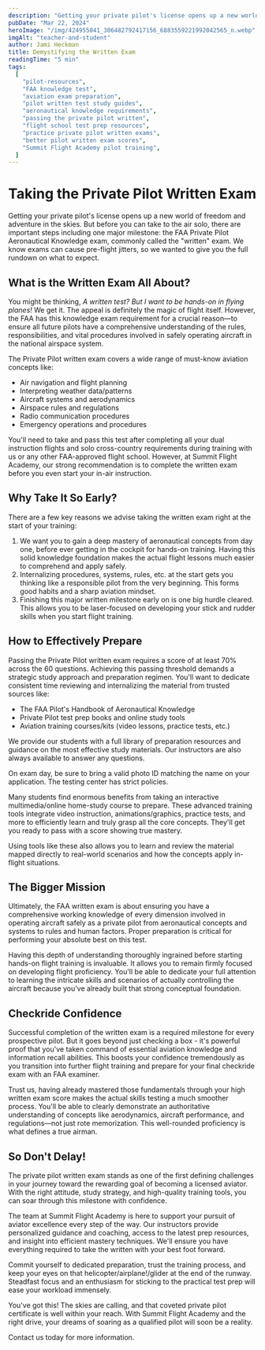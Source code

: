 ```yaml
---
description: "Getting your private pilot's license opens up a new world of freedom and adventure in the skies. But before you can take to the air solo, there are important steps including one major milestone. We know exams can cause pre-flight jitters, so we wanted to give you the full rundown on what to expect."
pubDate: "Mar 22, 2024"
heroImage: "/img/424955041_306482792417156_6883559221992042565_n.webp"
imgAlt: "teacher-and-student"
author: Jami Heckman
title: Demystifying the Written Exam
readingTime: "5 min"
tags:
  [
    "pilot-resources",
    "FAA knowledge test",
    "aviation exam preparation",
    "pilot written test study guides",
    "aeronautical knowledge requirements",
    "passing the private pilot written",
    "flight school test prep resources",
    "practice private pilot written exams",
    "better pilot written exam scores",
    "Summit Flight Academy pilot training",
  ]
---
```


# Taking the Private Pilot Written Exam

Getting your private pilot's license opens up a new world of freedom and adventure in the skies. But before you can take to the air solo, there are important steps including one major milestone: the FAA Private Pilot Aeronautical Knowledge exam, commonly called the "written" exam. We know exams can cause pre-flight jitters, so we wanted to give you the full rundown on what to expect.

## What is the Written Exam All About?

You might be thinking, _A written test? But I want to be hands-on in flying planes!_ We get it. The appeal is definitely the magic of flight itself. However, the FAA has this knowledge exam requirement for a crucial reason—to ensure all future pilots have a comprehensive understanding of the rules, responsibilities, and vital procedures involved in safely operating aircraft in the national airspace system.

The Private Pilot written exam covers a wide range of must-know aviation concepts like:

- Air navigation and flight planning
- Interpreting weather data/patterns
- Aircraft systems and aerodynamics
- Airspace rules and regulations
- Radio communication procedures
- Emergency operations and procedures

You'll need to take and pass this test after completing all your dual instruction flights and solo cross-country requirements during training with us or any other FAA-approved flight school. However, at Summit Flight Academy, our strong recommendation is to complete the written exam before you even start your in-air instruction.

## Why Take It So Early?

There are a few key reasons we advise taking the written exam right at the start of your training:

1. We want you to gain a deep mastery of aeronautical concepts from day one, before ever getting in the cockpit for hands-on training. Having this solid knowledge foundation makes the actual flight lessons much easier to comprehend and apply safely.
2. Internalizing procedures, systems, rules, etc. at the start gets you thinking like a responsible pilot from the very beginning. This forms good habits and a sharp aviation mindset.
3. Finishing this major written milestone early on is one big hurdle cleared. This allows you to be laser-focused on developing your stick and rudder skills when you start flight training.

## How to Effectively Prepare

Passing the Private Pilot written exam requires a score of at least 70% across the 60 questions. Achieving this passing threshold demands a strategic study approach and preparation regimen. You'll want to dedicate consistent time reviewing and internalizing the material from trusted sources like:

- The FAA Pilot's Handbook of Aeronautical Knowledge
- Private Pilot test prep books and online study tools
- Aviation training courses/kits (video lessons, practice tests, etc.)

We provide our students with a full library of preparation resources and guidance on the most effective study materials. Our instructors are also always available to answer any questions.

On exam day, be sure to bring a valid photo ID matching the name on your application. The testing center has strict policies.

Many students find enormous benefits from taking an interactive multimedia/online home-study course to prepare. These advanced training tools integrate video instruction, animations/graphics, practice tests, and more to efficiently learn and truly grasp all the core concepts. They'll get you ready to pass with a score showing true mastery.

Using tools like these also allows you to learn and review the material mapped directly to real-world scenarios and how the concepts apply in-flight situations.

## The Bigger Mission

Ultimately, the FAA written exam is about ensuring you have a comprehensive working knowledge of every dimension involved in operating aircraft safely as a private pilot from aeronautical concepts and systems to rules and human factors. Proper preparation is critical for performing your absolute best on this test.

Having this depth of understanding thoroughly ingrained before starting hands-on flight training is invaluable. It allows you to remain firmly focused on developing flight proficiency. You'll be able to dedicate your full attention to learning the intricate skills and scenarios of actually controlling the aircraft because you've already built that strong conceptual foundation.

## Checkride Confidence

Successful completion of the written exam is a required milestone for every prospective pilot. But it goes beyond just checking a box - it's powerful proof that you've taken command of essential aviation knowledge and information recall abilities. This boosts your confidence tremendously as you transition into further flight training and prepare for your final checkride exam with an FAA examiner.

Trust us, having already mastered those fundamentals through your high written exam score makes the actual skills testing a much smoother process. You'll be able to clearly demonstrate an authoritative understanding of concepts like aerodynamics, aircraft performance, and regulations—not just rote memorization. This well-rounded proficiency is what defines a true airman.

## So Don't Delay!

The private pilot written exam stands as one of the first defining challenges in your journey toward the rewarding goal of becoming a licensed aviator. With the right attitude, study strategy, and high-quality training tools, you can soar through this milestone with confidence.

The team at Summit Flight Academy is here to support your pursuit of aviator excellence every step of the way. Our instructors provide personalized guidance and coaching, access to the latest prep resources, and insight into efficient mastery techniques. We'll ensure you have everything required to take the written with your best foot forward.

Commit yourself to dedicated preparation, trust the training process, and keep your eyes on that helicopter/airplane!/glider at the end of the runway. Steadfast focus and an enthusiasm for sticking to the practical test prep will ease your workload immensely.

You've got this! The skies are calling, and that coveted private pilot certificate is well within your reach. With Summit Flight Academy and the right drive, your dreams of soaring as a qualified pilot will soon be a reality.

Contact us today for more information.
